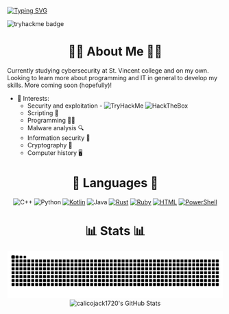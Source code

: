 [![Typing SVG](https://readme-typing-svg.herokuapp.com?font=Fira+Code&color=00F723&multiline=true&random=false&width=435&height=100&lines=Science+fiction+does+not+remain;fiction+for+long.;-+Vint+Serf)](https://git.io/typing-svg)

![tryhackme badge](https://tryhackme-badges.s3.amazonaws.com/calicojack1720.png)
<div align="center"
</div>

 # 🏴‍☠️ About Me 🏴‍☠️

<div align="left"
</div>

Currently studying cybersecurity at St. Vincent college and on my own. Looking to learn more about programming and IT in general to develop my skills. More coming soon (hopefully)!

 - 🔭 Interests:
    - Security and exploitation - ![TryHackMe](https://img.shields.io/badge/TryHackMe-000000?logo=tryhackme&logoColor=white) ![HackTheBox](https://img.shields.io/badge/HackTheBox-000000?logo=hackthebox&logoColor=green)
    - Scripting 📜
    - Programming 👨‍💻
    - Malware analysis 🔍
    - Information security 🏰
    - Cryptography 🔐
    - Computer history 🖥️

<div align="center"
 </div>

# 👾 Languages 👾
![C++](https://img.shields.io/badge/c++-%2300599C.svg?style=for-the-badge&logo=c%2B%2B&logoColor=white) ![Python](https://img.shields.io/badge/python-3670A0?style=for-the-badge&logo=python&logoColor=ffdd54) [![Kotlin](https://img.shields.io/badge/Kotlin-%237F52FF.svg?style=for-the-badge&logo=kotlin&logoColor=white)](#) ![Java](https://img.shields.io/badge/java-%23ED8B00.svg?style=for-the-badge&logo=openjdk&logoColor=white) [![Rust](https://img.shields.io/badge/Rust-%23000000.svg?style=for-the-badge&logo=rust&logoColor=white)](#) [![Ruby](https://img.shields.io/badge/Ruby-%23CC342D.svg?style=for-the-badge&logo=ruby&logoColor=white)](#) [![HTML](https://img.shields.io/badge/HTML-%23E34F26.svg?style=for-the-badge&logo=html5&logoColor=white)](#) [![PowerShell](https://img.shields.io/badge/PowerShell-%235391FE.svg?style=for-the-badge&logo=powershell&logoColor=white)](#)

# 📊 Stats 📊
<div align="center">
    <img src="https://raw.githubusercontent.com/calicojack1720/calicojack1720/output/github-contribution-grid-snake.svg" alt="GitHub Contribution Grid Snake Animation"/>
</div>

<div align="center">
    <img src="https://github-profile-summary-cards.vercel.app/api/cards/profile-details?username=calicojack1720&theme=github_dark" alt="calicojack1720's GitHub Stats"/>
</div>


